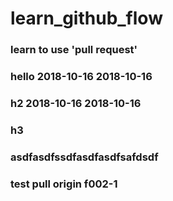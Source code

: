 # learn_github_flow

### learn to use 'pull request'

### hello 2018-10-16 2018-10-16

### h2 2018-10-16 2018-10-16

### h3

### asdfasdfssdfasdfasdfsafdsdf

### test pull origin f002-1
